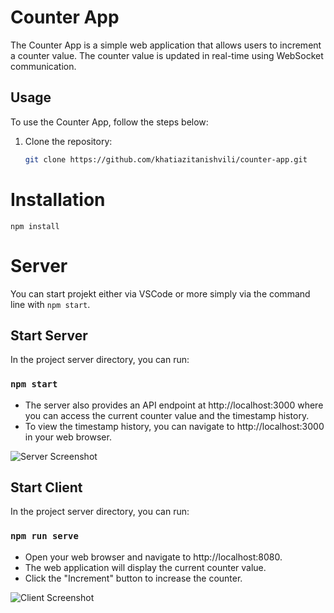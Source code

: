 # Counter App
The Counter App is a simple web application that allows users to increment a counter value. The counter value is updated in real-time using WebSocket communication.

## Usage

To use the Counter App, follow the steps below:

1. Clone the repository:

   ```bash
   git clone https://github.com/khatiazitanishvili/counter-app.git

# Installation
    npm install


# Server
You can start projekt either via VSCode or more simply via the command line with `npm start`.



## Start Server

In the project server directory, you can run:

### `npm start`

- The server also provides an API endpoint at http://localhost:3000 where you can access the current counter value and the timestamp history.
- To view the timestamp history, you can navigate to http://localhost:3000 in your web browser.

![Server Screenshot](./client/src/assets/server.png)

## Start Client
In the project server directory, you can run:

### `npm run serve`

- Open your web browser and navigate to http://localhost:8080.
- The web application will display the current counter value.
- Click the "Increment" button to increase the counter.

![Client Screenshot](./client/src/assets/client.png)



